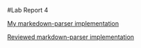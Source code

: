 #Lab Report 4

[My markedown-parser implementation](https://github.com/sol-reveille/markdown-parser)

[Reviewed markdown-parser implementation](https://github.com/BellaReal/markdown-parser)
